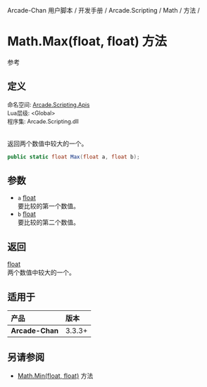 Arcade-Chan 用户脚本 / 开发手册 / Arcade.Scripting / Math / 方法 /
# Math.Max(float, float) 方法
参考

## 定义
<div style="font-size: 90%;">
命名空间: <a href="README.md">Arcade.Scripting.Apis</a><br />
Lua层级: &lt;Global&gt;<br />
程序集: Arcade.Scripting.dll
</div><br />

返回两个数值中较大的一个。

```csharp
public static float Max(float a, float b);
```

## 参数
- ``a`` [float](https://docs.microsoft.com/zh-cn/dotnet/api/system.single)  
  要比较的第一个数值。
- ``b`` [float](https://docs.microsoft.com/zh-cn/dotnet/api/system.single)  
  要比较的第二个数值。

## 返回
[float](https://docs.microsoft.com/zh-cn/dotnet/api/system.single)  
  两个数值中较大的一个。

## 适用于
| 产品 | 版本 |
|:----|:----|
| **Arcade-Chan** | 3.3.3+ |

## 另请参阅
- [Math.Min(float, float)](Math_Min.md) 方法